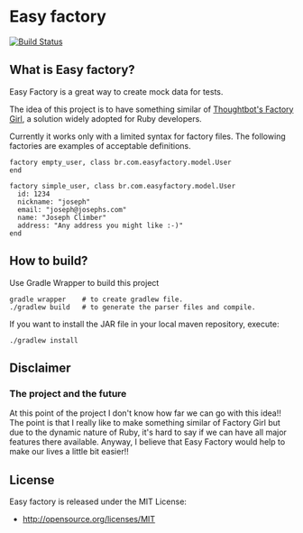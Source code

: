 # Easy factory

[![Build Status](https://travis-ci.org/travis-ci/travis-web.png?branch=master)](https://travis-ci.org/wrpinheiro/easy-factory)

## What is Easy factory?

Easy Factory is a great way to create mock data for tests.

The idea of this project is to have something similar of [Thoughtbot's Factory Girl](https://github.com/thoughtbot/factory_girl), a solution widely adopted for Ruby developers.

Currently it works only with a limited syntax for factory files. The following factories are examples of acceptable definitions.

```
factory empty_user, class br.com.easyfactory.model.User
end
```

```
factory simple_user, class br.com.easyfactory.model.User
  id: 1234
  nickname: "joseph"
  email: "joseph@josephs.com"
  name: "Joseph Climber"
  address: "Any address you might like :-)"
end
```

## How to build?

Use Gradle Wrapper to build this project

```
gradle wrapper    # to create gradlew file.
./gradlew build   # to generate the parser files and compile.
```

If you want to install the JAR file in your local maven repository, execute:

```
./gradlew install
```

## Disclaimer

### The project and the future

At this point of the project I don't know how far we can go with this idea!! The point is that I really like to make something similar of Factory Girl but due to the dynamic nature of Ruby, it's hard to say if we can have all major features there available. Anyway, I believe that Easy Factory would help to make our lives a little bit easier!!

## License

Easy factory is released under the MIT License:

  * http://opensource.org/licenses/MIT
